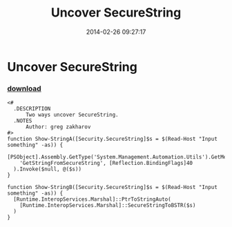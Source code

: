 ﻿---
pid:            4928
poster:         greg zakharov
title:          Uncover SecureString
date:           2014-02-26 09:27:17
format:         posh
parent:         0
parent:         0

---

# Uncover SecureString

### [download](4928.ps1)



```posh
<#
  .DESCRIPTION
      Two ways uncover SecureString.
  .NOTES
      Author: greg zakharov
#>
function Show-StringA([Security.SecureString]$s = $(Read-Host "Input something" -as)) {
  [PSObject].Assembly.GetType('System.Management.Automation.Utils').GetMethod(
    'GetStringFromSecureString', [Reflection.BindingFlags]40
  ).Invoke($null, @($s))
}

function Show-StringB([Security.SecureString]$s = $(Read-Host "Input something" -as)) {
  [Runtime.InteropServices.Marshal]::PtrToStringAuto(
    [Runtime.InteropServices.Marshal]::SecureStringToBSTR($s)
  )
}
```
